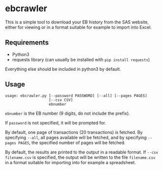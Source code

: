 ebcrawler
=========

This is a simple tool to download your EB history from the SAS website, either for
viewing or in a format suitable for example to import into Excel.

Requirements
------------

* Python3
* requests library (can usually be installed with `pip install requests`)

Everything else should be included in python3 by default.

Usage
-----

```
usage: ebcrawler.py [--password PASSWORD] [--all] [--pages PAGES]
                    [--csv CSV]
                    ebnumber
```

`ebnumber` is the EB number (9 digits, do not include the prefix).

If `password` is not specified, it will be prompted for.

By default, one page of transactions (20 transactions) is fetched. By
specifying `--all`, all pages available will be fetched, and by
specifying `--pages PAGES`, the specified number of pages will be fetched.

By default, the results are printed to the output in a readable format.
If `--csv filename.csv` is specified, the output will be written to the file
`filename.csv` in a format suitable for importing into for example a
spreadsheet.
